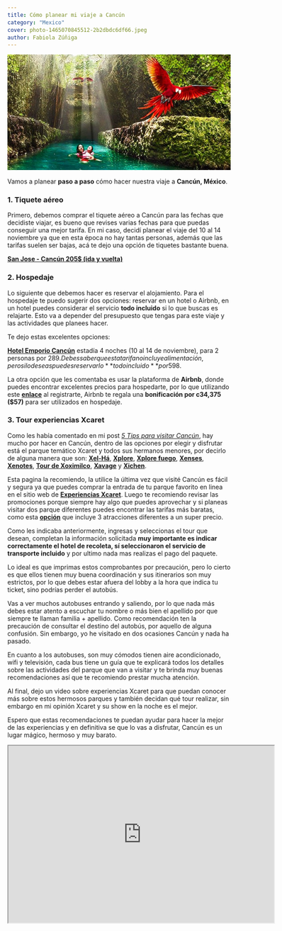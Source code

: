 ```yaml
---
title: Cómo planear mi viaje a Cancún
category: "Mexico"
cover: photo-1465070845512-2b2dbdc6df66.jpeg
author: Fabiola Zúñiga
---
```

![cenote](./photo-1465070845512-2b2dbdc6df66.jpeg)

Vamos a planear **paso a paso** cómo hacer nuestra viaje a **Cancún, México**.

### 1. Tiquete aéreo
Primero, debemos comprar el tiquete aéreo a Cancún para las fechas que decidiste viajar, es bueno que revises varias fechas para que puedas conseguir una mejor tarifa. En mi caso, decidí planear el viaje del 10 al 14 noviembre ya que en esta época no hay tantas personas, además que las tarifas  suelen ser bajas, acá te dejo una opción de tiquetes bastante buena.

<a href="http://bit.ly/2w7tPp3" target="_blank">**San Jose - Cancún 205$ (ida y vuelta)**</a>

### 2. Hospedaje
Lo siguiente que debemos hacer es reservar el alojamiento. Para el hospedaje te puedo sugerir dos opciones: reservar en un hotel o Airbnb, en un hotel puedes considerar el servicio **todo incluido** si lo que buscas es relajarte. Esto va a depender del presupuesto que tengas para este viaje y las actividades que planees hacer.

Te dejo estas excelentes opciones:

 <a href="http://bit.ly/2Hl0nCh" target="_blank">**Hotel Emporio Cancún**</a> estadía 4 noches (10 al 14 de noviembre), para 2 personas por 289$. Debes saber que esta  tarifa no incluye alimentación, pero si lo deseas puedes reservarlo **todo incluido** por 598$.

La otra opción que les comentaba es usar la plataforma de **Airbnb**, donde puedes encontrar excelentes precios para hospedarte, por lo que utilizando este <a href="http://bit.ly/2JmqBX3" target="_blank">**enlace**</a> al registrarte, Airbnb te regala una **bonificación por c34,375 ($57)** para ser utilizados en hospedaje.


### 3. Tour experiencias Xcaret

Como les había comentado en mi post <a href="/tips-para-visitar-cancun/" target="_blank">*5 Tips para visitar Cancún*</a>, hay mucho por hacer en Cancún, dentro de las opciones por elegir y disfrutar está el parque temático Xcaret y todos sus hermanos menores, por decirlo de alguna manera que son: <a href="http://bit.ly/2JCpS3k" target="_blank">**Xel-Há**</a>, <a href="http://bit.ly/2Jm5LqN" target="_blank">**Xplore**</a>, <a href="http://bit.ly/2WJ7jhN" target="_blank">**Xplore fuego**</a>, <a href="http://bit.ly/2W3oNsc" target="_blank">**Xenses**</a>, <a href="http://bit.ly/30m1h96" target="_blank">**Xenotes**</a>, <a href="http://bit.ly/2JG6mD8" target="_blank">**Tour de Xoximilco**</a>, <a href="http://bit.ly/2Htbyrh" target="_blank">**Xavage**</a> y <a href="http://bit.ly/2HsgyMG" target="_blank">**Xichen**</a>.

Esta pagina la recomiendo, la utilice la última vez que visité Cancún es fácil y segura ya que puedes comprar la entrada de tu parque favorito en linea en el sitio web de <a href="http://bit.ly/2HnjiuP" target="_blank">**Experiencias Xcaret**</a>. Luego te recomiendo revisar las promociones porque siempre hay algo que puedes aprovechar y si planeas visitar dos parque diferentes puedes encontrar las tarifas más baratas, como esta <a href="http://bit.ly/2VouRXV" target="_blank">**opción**</a> que incluye 3 atracciones diferentes a un super precio.

Como les indicaba anteriormente, ingresas y seleccionas el tour que desean, completan la información solicitada **muy importante es indicar correctamente el hotel de recoleta, sí seleccionaron el servicio de transporte incluido** y por ultimo nada mas realizas el pago del paquete.

Lo ideal es que imprimas estos comprobantes por precaución, pero lo cierto es que ellos tienen muy buena coordinación y sus itinerarios son muy estrictos, por lo que debes estar afuera del lobby a la hora que indica tu ticket, sino podrías perder el autobús.

Vas a ver muchos autobuses entrando y saliendo, por lo que nada más debes estar atento a escuchar tu nombre o más bien el apellido por que siempre te llaman familia + apellido. Como recomendación ten la precaución de consultar el destino del autobús, por aquello de alguna confusión. Sin embargo, yo he visitado en dos ocasiones Cancún y nada ha pasado.

En cuanto a los autobuses, son muy cómodos tienen  aire acondicionado, wifi y televisión, cada bus tiene un guía que te explicará todos los detalles sobre las actividades del parque que van a visitar y te brinda muy buenas recomendaciones así que te recomiendo prestar mucha atención.

Al final, dejo un video sobre experiencias Xcaret para que puedan conocer más sobre estos hermosos parques y también decidan qué tour realizar, sin embargo en mi opinión Xcaret y su show en la noche es el mejor.

Espero que estas recomendaciones te puedan ayudar para hacer la mejor de las experiencias y en definitiva se que lo vas a disfrutar, Cancún es un lugar mágico, hermoso y muy barato.

<iframe src="https://www.youtube.com/embed/LlmwfRjkT9c" width="600" height="400"></iframe>

